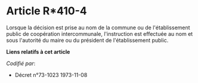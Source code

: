 # Article R*410-4

Lorsque la décision est prise au nom de la commune ou de l'établissement public de coopération intercommunale, l'instruction
est effectuée au nom et sous l'autorité du maire ou du président de l'établissement public.

**Liens relatifs à cet article**

_Codifié par_:

  - Décret n°73-1023 1973-11-08
